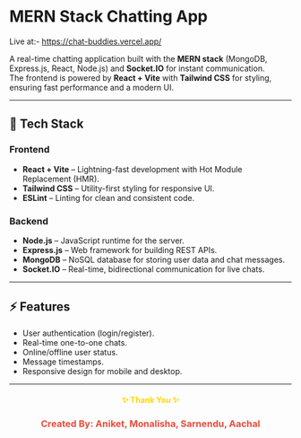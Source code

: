# MERN Stack Chatting App

Live at:- https://chat-buddies.vercel.app/

A real-time chatting application built with the **MERN stack** (MongoDB, Express.js, React, Node.js) and **Socket.IO** for instant communication.  
The frontend is powered by **React + Vite** with **Tailwind CSS** for styling, ensuring fast performance and a modern UI.

---

## 🚀 Tech Stack

### Frontend
- **React + Vite** – Lightning-fast development with Hot Module Replacement (HMR).
- **Tailwind CSS** – Utility-first styling for responsive UI.
- **ESLint** – Linting for clean and consistent code.

### Backend
- **Node.js** – JavaScript runtime for the server.
- **Express.js** – Web framework for building REST APIs.
- **MongoDB** – NoSQL database for storing user data and chat messages.
- **Socket.IO** – Real-time, bidirectional communication for live chats.

---

## ⚡ Features
- User authentication (login/register).
- Real-time one-to-one chats.
- Online/offline user status.
- Message timestamps.
- Responsive design for mobile and desktop.

---

<h4 align="center" style="color:gold;">✨ Thank You ✨</h4> 
<h3 align="center" style="color:#e74c3c;">Created By: Aniket, Monalisha, Sarnendu, Aachal</h3>
